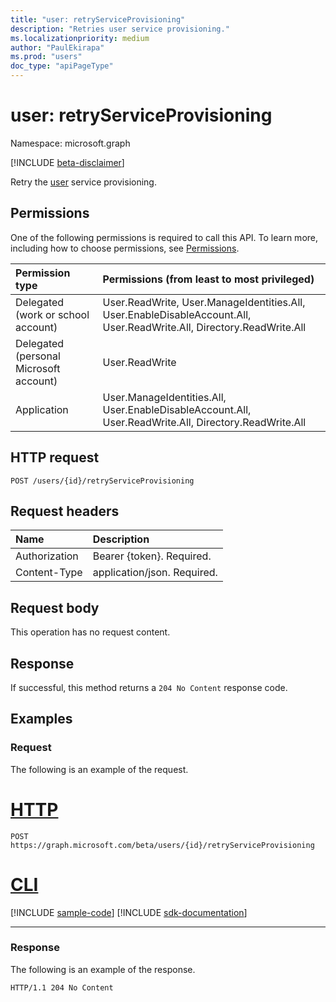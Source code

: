 ```yaml
---
title: "user: retryServiceProvisioning"
description: "Retries user service provisioning."
ms.localizationpriority: medium
author: "PaulEkirapa"
ms.prod: "users"
doc_type: "apiPageType"
---
```


# user: retryServiceProvisioning

Namespace: microsoft.graph

[!INCLUDE [beta-disclaimer](../../includes/beta-disclaimer.md)]

Retry the [user](../resources/user.md) service provisioning.

## Permissions

One of the following permissions is required to call this API. To learn more, including how to choose permissions, see [Permissions](/graph/permissions-reference).

| Permission type                        | Permissions (from least to most privileged)                                                                           |
| :------------------------------------- | :-------------------------------------------------------------------------------------------------------------------- |
| Delegated (work or school account)     | User.ReadWrite, User.ManageIdentities.All, User.EnableDisableAccount.All, User.ReadWrite.All, Directory.ReadWrite.All |
| Delegated (personal Microsoft account) | User.ReadWrite                                                                                                        |
| Application                            | User.ManageIdentities.All, User.EnableDisableAccount.All, User.ReadWrite.All, Directory.ReadWrite.All                 |

## HTTP request
<!-- { "blockType": "ignored" } -->
```http
POST /users/{id}/retryServiceProvisioning
```

## Request headers

| Name          | Description                 |
| :------------ | :-------------------------- |
| Authorization | Bearer {token}. Required.   |
| Content-Type  | application/json. Required. |

## Request body

This operation has no request content.

## Response

If successful, this method returns a `204 No Content` response code.

## Examples

### Request

The following is an example of the request.

# [HTTP](#tab/http)
<!-- {
  "blockType": "request",
  "name": "user_retryserviceprovisioning"
}-->
```http
POST https://graph.microsoft.com/beta/users/{id}/retryServiceProvisioning
```

# [CLI](#tab/cli)
[!INCLUDE [sample-code](../includes/snippets/cli/user-retryserviceprovisioning-cli-snippets.md)]
[!INCLUDE [sdk-documentation](../includes/snippets/snippets-sdk-documentation-link.md)]

---

### Response

The following is an example of the response.
<!-- {
  "blockType": "response",
  "truncated": true
} -->
```http
HTTP/1.1 204 No Content
```
